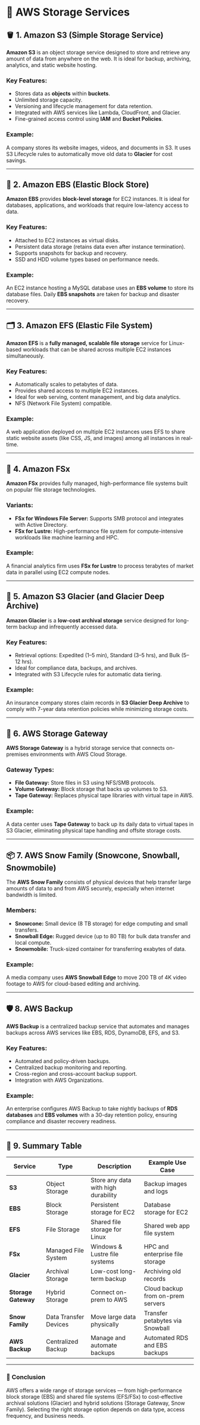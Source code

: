 # 💾 AWS Storage Services

## 🪣 **1. Amazon S3 (Simple Storage Service)**

**Amazon S3** is an object storage service designed to store and retrieve any amount of data from anywhere on the web. It is ideal for backup, archiving, analytics, and static website hosting.

### **Key Features:**
- Stores data as **objects** within **buckets**.
- Unlimited storage capacity.
- Versioning and lifecycle management for data retention.
- Integrated with AWS services like Lambda, CloudFront, and Glacier.
- Fine-grained access control using **IAM** and **Bucket Policies**.

### **Example:**
A company stores its website images, videos, and documents in S3. It uses S3 Lifecycle rules to automatically move old data to **Glacier** for cost savings.

---

## 💽 **2. Amazon EBS (Elastic Block Store)**

**Amazon EBS** provides **block-level storage** for EC2 instances. It is ideal for databases, applications, and workloads that require low-latency access to data.

### **Key Features:**
- Attached to EC2 instances as virtual disks.
- Persistent data storage (retains data even after instance termination).
- Supports snapshots for backup and recovery.
- SSD and HDD volume types based on performance needs.

### **Example:**
An EC2 instance hosting a MySQL database uses an **EBS volume** to store its database files. Daily **EBS snapshots** are taken for backup and disaster recovery.

---

## 🗂️ **3. Amazon EFS (Elastic File System)**

**Amazon EFS** is a **fully managed, scalable file storage** service for Linux-based workloads that can be shared across multiple EC2 instances simultaneously.

### **Key Features:**
- Automatically scales to petabytes of data.
- Provides shared access to multiple EC2 instances.
- Ideal for web serving, content management, and big data analytics.
- NFS (Network File System) compatible.

### **Example:**
A web application deployed on multiple EC2 instances uses EFS to share static website assets (like CSS, JS, and images) among all instances in real-time.

---

## 🧱 **4. Amazon FSx**

**Amazon FSx** provides fully managed, high-performance file systems built on popular file storage technologies.

### **Variants:**
- **FSx for Windows File Server:** Supports SMB protocol and integrates with Active Directory.
- **FSx for Lustre:** High-performance file system for compute-intensive workloads like machine learning and HPC.

### **Example:**
A financial analytics firm uses **FSx for Lustre** to process terabytes of market data in parallel using EC2 compute nodes.

---

## 🧊 **5. Amazon S3 Glacier (and Glacier Deep Archive)**

**Amazon Glacier** is a **low-cost archival storage** service designed for long-term backup and infrequently accessed data.

### **Key Features:**
- Retrieval options: Expedited (1–5 min), Standard (3–5 hrs), and Bulk (5–12 hrs).
- Ideal for compliance data, backups, and archives.
- Integrated with S3 Lifecycle rules for automatic data tiering.

### **Example:**
An insurance company stores claim records in **S3 Glacier Deep Archive** to comply with 7-year data retention policies while minimizing storage costs.

---

## 🧩 **6. AWS Storage Gateway**

**AWS Storage Gateway** is a hybrid storage service that connects on-premises environments with AWS Cloud Storage.

### **Gateway Types:**
- **File Gateway:** Store files in S3 using NFS/SMB protocols.
- **Volume Gateway:** Block storage that backs up volumes to S3.
- **Tape Gateway:** Replaces physical tape libraries with virtual tape in AWS.

### **Example:**
A data center uses **Tape Gateway** to back up its daily data to virtual tapes in S3 Glacier, eliminating physical tape handling and offsite storage costs.

---

## 📦 **7. AWS Snow Family (Snowcone, Snowball, Snowmobile)**

The **AWS Snow Family** consists of physical devices that help transfer large amounts of data to and from AWS securely, especially when internet bandwidth is limited.

### **Members:**
- **Snowcone:** Small device (8 TB storage) for edge computing and small transfers.
- **Snowball Edge:** Rugged device (up to 80 TB) for bulk data transfer and local compute.
- **Snowmobile:** Truck-sized container for transferring exabytes of data.

### **Example:**
A media company uses **AWS Snowball Edge** to move 200 TB of 4K video footage to AWS for cloud-based editing and archiving.

---

## 🛡️ **8. AWS Backup**

**AWS Backup** is a centralized backup service that automates and manages backups across AWS services like EBS, RDS, DynamoDB, EFS, and S3.

### **Key Features:**
- Automated and policy-driven backups.
- Centralized backup monitoring and reporting.
- Cross-region and cross-account backup support.
- Integration with AWS Organizations.

### **Example:**
An enterprise configures AWS Backup to take nightly backups of **RDS databases** and **EBS volumes** with a 30-day retention policy, ensuring compliance and disaster recovery readiness.

---

## 🧰 **9. Summary Table**

| Service | Type | Description | Example Use Case |
|----------|------|-------------|------------------|
| **S3** | Object Storage | Store any data with high durability | Backup images and logs |
| **EBS** | Block Storage | Persistent storage for EC2 | Database storage for EC2 |
| **EFS** | File Storage | Shared file storage for Linux | Shared web app file system |
| **FSx** | Managed File System | Windows & Lustre file systems | HPC and enterprise file storage |
| **Glacier** | Archival Storage | Low-cost long-term backup | Archiving old records |
| **Storage Gateway** | Hybrid Storage | Connect on-prem to AWS | Cloud backup from on-prem servers |
| **Snow Family** | Data Transfer Devices | Move large data physically | Transfer petabytes via Snowball |
| **AWS Backup** | Centralized Backup | Manage and automate backups | Automated RDS and EBS backups |

---

### 🎯 **Conclusion**
AWS offers a wide range of storage services — from high-performance block storage (EBS) and shared file systems (EFS/FSx) to cost-effective archival solutions (Glacier) and hybrid solutions (Storage Gateway, Snow Family). Selecting the right storage option depends on data type, access frequency, and business needs.
